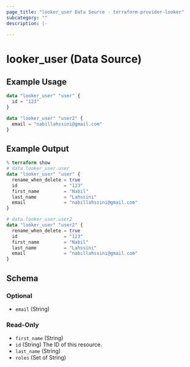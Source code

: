 ```yaml
---
page_title: "looker_user Data Source - terraform-provider-looker"
subcategory: ""
description: |-
  
---
```

# looker_user (Data Source)

## Example Usage
```terraform
data "looker_user" "user" {
  id = "123"
}

data "looker_user" "user2" {
  email = "nabillahssini@gmail.com"
}
```
## Example Output
```terraform
% terraform show
# data.looker_user.user 
data "looker_user" "user" {
  rename_when_delete = true
  id                 = "123"
  first_name         = "Nabil"
  last_name          = "Lahssini"
  email              = "nabillahssini@gmail.com"
}

# data.looker_user.user2
data "looker_user" "user2" {
  rename_when_delete = true
  id                 = "123"
  first_name         = "Nabil"
  last_name          = "Lahssini"
  email              = "nabillahssini@gmail.com"
}
```
<!-- schema generated by tfplugindocs -->
## Schema

### Optional

- `email` (String)

### Read-Only

- `first_name` (String)
- `id` (String) The ID of this resource.
- `last_name` (String)
- `roles` (Set of String)
